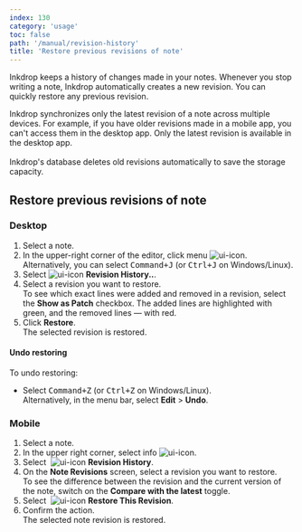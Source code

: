 ```yaml
---
index: 130
category: 'usage'
toc: false
path: '/manual/revision-history'
title: 'Restore previous revisions of note'
---
```


Inkdrop keeps a history of changes made in your notes. Whenever you stop writing a note, Inkdrop automatically creates a new revision. You can quickly restore any previous revision.

<div class="ui warning message">
Inkdrop synchronizes only the latest revision of a note across multiple devices. For example, if you have older revisions made in a mobile app, you can't access them in the desktop app. Only the latest revision is available in the desktop app. <br><br>
Inkdrop's database deletes old revisions automatically to save the storage capacity.
</div>

## Restore previous revisions of note

### Desktop

1. Select a note.
2. In the upper-right corner of the editor, click menu ![ui-icon](images/icons/navigation-menu-vertical.svg).  
   Alternatively, you can select <kbd>Command+J</kbd> (or <kbd>Ctrl+J</kbd> on Windows/Linux).
3. Select ![ui-icon](images/icons/history.svg) **Revision History..**.  
4. Select a revision you want to restore.
   <div class="ui info message">
      To see which exact lines were added and removed in a revision, select the <b>Show as Patch</b> checkbox. The added lines are highlighted with green, and the removed lines — with red.
   </div>
5. Click **Restore**.  
   The selected revision is restored.

#### Undo restoring

To undo restoring:

* Select <kbd>Command+Z</kbd> (or <kbd>Ctrl+Z</kbd> on Windows/Linux).  
  Alternatively, in the menu bar, select **Edit** > **Undo**.

### Mobile

1. Select a note.
2. In the upper right corner, select info ![ui-icon](images/icons/information-circle.svg).
3. Select &nbsp;![ui-icon](images/icons/history.svg) **Revision History**.  
4. On the **Note Revisions** screen, select a revision you want to restore.  
   <div class="ui info message">
      To see the difference between the revision and the current version of the note, switch on the <b>Compare with the latest</b> toggle.
   </div>
5. Select &nbsp;![ui-icon](images/icons/archive-restore.svg) **Restore This Revision**.
6. Confirm the action.  
   The selected note revision is restored.
